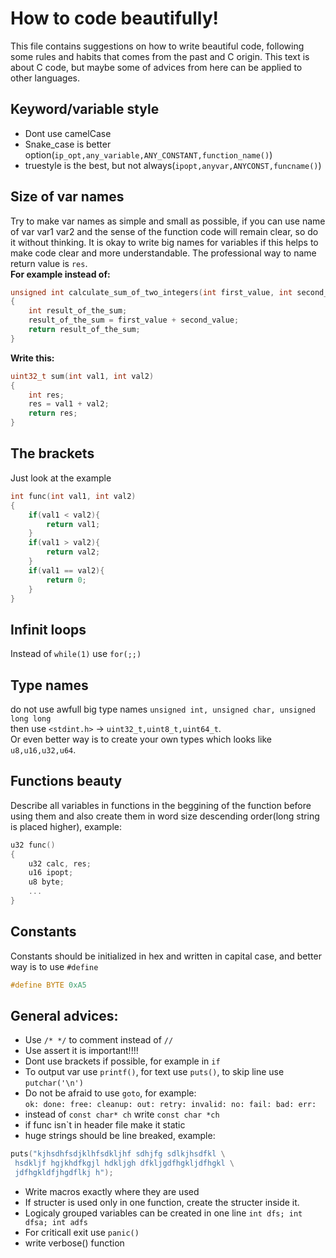 # How to code beautifully!
This file contains suggestions on how to write beautiful code, following some rules and habits that comes from the past and C origin.
This text is about C code, but maybe some of advices from here can be applied to other languages.

## Keyword/variable style
- Dont use camelCase <br>
- Snake_case is better option(```ip_opt,any_variable,ANY_CONSTANT,function_name()```)<br>
- truestyle is the best, but not always(```ipopt,anyvar,ANYCONST,funcname()```)<br>

## Size of var names
Try to make var names as simple and small as possible, if you can use name of var 
var1 var2 and the sense of the function code will remain clear, so do it without thinking.
It is okay to write big names for variables if this helps to make code clear and more understandable. The professional way to name return value is `res`.
<br>
<b>For example instead of:</b> <br>
```C++
unsigned int calculate_sum_of_two_integers(int first_value, int second_value)
{
    int result_of_the_sum;
    result_of_the_sum = first_value + second_value;
    return result_of_the_sum;
}
```
<b>Write this:</b>
```C++
uint32_t sum(int val1, int val2)
{
    int res;
    res = val1 + val2;
    return res;
}
```

## The brackets
Just look at the example <br>
```C++
int func(int val1, int val2)
{
    if(val1 < val2){
        return val1;
    }
    if(val1 > val2){
        return val2;
    }
    if(val1 == val2){
        return 0;
    }
}
```

## Infinit loops
Instead of `while(1)` use `for(;;)`

## Type names
do not use awfull big type names `unsigned int, unsigned char, unsigned long long`<br>
then use `<stdint.h>` -> `uint32_t,uint8_t,uint64_t`.<br>
Or even better way is to create your own types which looks like `u8,u16,u32,u64`.

## Functions beauty
Describe all variables in functions in the beggining of the function before using them and also create them in word size descending order(long string is placed higher), example:<br>
```C++
u32 func()
{
    u32 calc, res;
    u16 ipopt;
    u8 byte;
    ...
}
```

## Constants
Constants should be initialized in hex and written in capital case, and better way is to use `#define`
<br>
```C++
#define BYTE 0xA5
```

## General advices:

- Use `/* */` to comment instead of `//`
- Use assert it is important!!!!
- Dont use brackets if possible, for example in `if`
- To output var use `printf()`, for text use `puts()`, to skip line use `putchar('\n')`
- Do not be afraid to use `goto`, for example:<br> `ok: done: free: cleanup: out: retry: invalid: no: fail: bad: err:`
- instead of `const char* ch` write `const char *ch`
- if func isn`t in header file make it static
- huge strings should be line breaked, example: <br>
```C++
puts("kjhsdhfsdjklhfsdkljhf sdhjfg sdlkjhsdfkl \
 hsdkljf hgjkhdfkgjl hdkljgh dfkljgdfhgkljdfhgkl \
 jdfhgkldfjhgdflkj h");
```
- Write macros exactly where they are used
- If structer is used only in one function, create the structer inside it.
- Logicaly grouped variables can be created in one line `int dfs; int dfsa; int adfs` 
- For criticall exit use `panic()`
- write verbose() function
